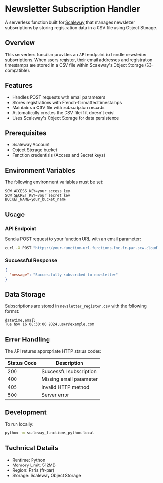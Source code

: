 # Newsletter Subscription Handler

A serverless function built
for [Scaleway](https://www.scaleway.com/en/docs/serverless/functions/reference-content/deploy-function/) that manages
newsletter subscriptions by storing registration data in a CSV file using Object Storage.

## Overview

This serverless function provides an API endpoint to handle newsletter subscriptions. When users register, their email
addresses and registration timestamps are stored in a CSV file within Scaleway's Object Storage (S3-compatible).

## Features

- Handles POST requests with email parameters
- Stores registrations with French-formatted timestamps
- Maintains a CSV file with subscription records
- Automatically creates the CSV file if it doesn't exist
- Uses Scaleway's Object Storage for data persistence

## Prerequisites

- Scaleway Account
- Object Storage bucket
- Function credentials (Access and Secret keys)

## Environment Variables

The following environment variables must be set:

```
SCW_ACCESS_KEY=your_access_key
SCW_SECRET_KEY=your_secret_key
BUCKET_NAME=your_bucket_name
```

## Usage

### API Endpoint

Send a POST request to your function URL with an email parameter:

```bash
curl -X POST "https://your-function-url.functions.fnc.fr-par.scw.cloud?email=user@example.com"
```

### Successful Response

```json
{
  "message": "Successfully subscribed to newsletter"
}
```

## Data Storage

Subscriptions are stored in `newsletter_register.csv` with the following format:

```csv
datetime,email
Tue Nov 16 08:30:00 2024,user@example.com
```

## Error Handling

The API returns appropriate HTTP status codes:

| Status Code | Description             |
|-------------|-------------------------|
| 200         | Successful subscription |
| 400         | Missing email parameter |
| 405         | Invalid HTTP method     |
| 500         | Server error            |

## Development

To run locally:

```bash
python -m scaleway_functions_python.local
```

## Technical Details

- Runtime: Python
- Memory Limit: 512MB
- Region: Paris (fr-par)
- Storage: Scaleway Object Storage